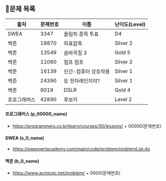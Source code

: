 ## 🐳문제 목록

  


| 출처         | 문제번호 | 이름                 | 난이도(Level) |
| ------------ | -------- | -------------------- | ------------- |
| SWEA         | 3347     | 올림픽 종목 투표     | D4            |
| 백준         | 18870    | 좌표압축             | Silver 2      |
| 백준         | 13549    | 숨바꼭질 3           | Gold 5        |
| 백준         | 11060    | 점프 점프            | Silver 2      |
| 백준         | 16139    | 인간-컴퓨터 상호작용 | Silver 1      |
| 백준         | 24390    | 또 전자레인지야?     | Silver 1      |
| 백준         | 9019     | DSLR                 | Gold 4        |
| 프로그래머스 | 42890    | 후보키               | Level 2       |



#### 프로그래머스 (p_00000_name)

- https://programmers.co.kr/learn/courses/30/lessons/ + 00000(문제번호)

#### SWEA (s_0_name)

- https://swexpertacademy.com/main/code/problem/problemList.do

#### 백준 (b_0_name)

- https://www.acmicpc.net/problem/ + 0000(문제번호)

